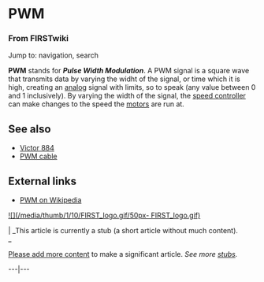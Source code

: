 

# PWM

### From FIRSTwiki

Jump to: navigation, search

**PWM** stands for _**Pulse Width Modulation**_. A PWM signal is a square wave that transmits data by varying the widht of the signal, or time which it is high, creating an [analog](/index.php/Analog "Analog" ) signal with limits, so to speak (any value between 0 and 1 inclusively). By varying the width of the signal, the [speed controller](/index.php/Speed_controller "Speed controller" ) can make changes to the speed the [motors](/index.php/Motor "Motor" ) are run at. 


## See also

  * [Victor 884](/index.php/Victor_884 "Victor 884" )
  * [PWM cable](/index.php/PWM_cable "PWM cable" )


##  External links

  * [PWM on Wikipedia](http://en.wikipedia.org/wiki/Pulse-width_modulation "http://en.wikipedia.org/wiki/Pulse-width_modulation" )

[![](/media/thumb/1/10/FIRST_logo.gif/50px-
FIRST_logo.gif)](/index.php/Image:FIRST_logo.gif "" )

|  _This article is currently a stub (a short article without much content).  
_

[Please add more
content](http://www.firstwiki.net/index.php?title=PWM&action=edit
"http://www.firstwiki.net/index.php?title=PWM&action=edit" ) to make a
significant article. _See more [stubs](/index.php/Special:Shortpages
"Special:Shortpages" )._  
  
---|---  
  
